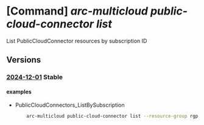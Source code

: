 # [Command] _arc-multicloud public-cloud-connector list_

List PublicCloudConnector resources by subscription ID

## Versions

### [2024-12-01](/Resources/mgmt-plane/L3N1YnNjcmlwdGlvbnMve30vcHJvdmlkZXJzL21pY3Jvc29mdC5oeWJyaWRjb25uZWN0aXZpdHkvcHVibGljY2xvdWRjb25uZWN0b3Jz/2024-12-01.xml) **Stable**

<!-- mgmt-plane /subscriptions/{}/providers/microsoft.hybridconnectivity/publiccloudconnectors 2024-12-01 -->
<!-- mgmt-plane /subscriptions/{}/resourcegroups/{}/providers/microsoft.hybridconnectivity/publiccloudconnectors 2024-12-01 -->

#### examples

- PublicCloudConnectors_ListBySubscription
    ```bash
        arc-multicloud public-cloud-connector list --resource-group rgpublicCloud
    ```
